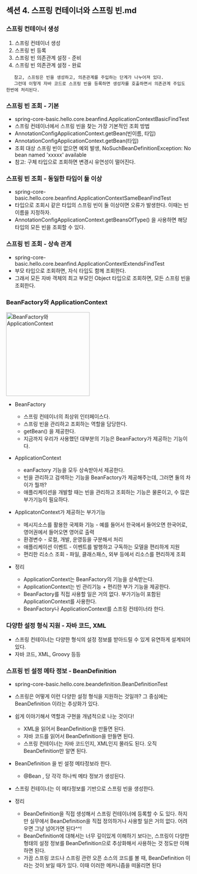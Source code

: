 ## 섹션 4. 스프링 컨테이너와 스프링 빈.md

### 스프링 컨테이너 생성

1. 스프링 컨테이너 생성
2. 스프링 빈 등록
3. 스프링 빈 의존관계 설정 - 준비
4. 스프링 빈 의존관계 설정 - 완료

```text
   참고, 스프링은 빈을 생성하고, 의존관계를 주입하는 단계가 나누어져 있다.
   그런데 이렇게 자바 코드로 스프링 빈을 등록하면 생성자를 호출하면서 의존관계 주입도 한번에 처리된다. 
```

### 스프링 빈 조회 - 기본

- spring-core-basic.hello.core.beanfind.ApplicationContextBasicFindTest
- 스프링 컨테이너에서 스프링 빈을 찾는 가장 기본적인 조회 방법
- AnnotationConfigApplicationContext.getBean(빈이름, 타입)
- AnnotationConfigApplicationContext.getBean(타입)
- 조회 대상 스프링 빈이 없으면 예외 발생, NoSuchBeanDefinitionException: No bean named 'xxxxx' available
- 참고: 구체 타입으로 조회하면 변경시 유연성이 떨어진다.

### 스프링 빈 조회 - 동일한 타입이 둘 이상

- spring-core-basic.hello.core.beanfind.ApplicationContextSameBeanFindTest
- 타입으로 조회시 같은 타입의 스프링 빈이 둘 이상이면 오류가 발생한다. 이때는 빈 이름을 지정하자.
- AnnotationConfigApplicationContext.getBeansOfType() 을 사용하면 해당 타입의 모든 빈을 조회할 수 있다.

### 스프링 빈 조회 - 상속 관계

- spring-core-basic.hello.core.beanfind.ApplicationContextExtendsFindTest
- 부모 타입으로 조회하면, 자식 타입도 함께 조회한다.
- 그래서 모든 자바 객체의 최고 부모인 Object 타입으로 조회하면, 모든 스프링 빈을 조회한다.

### BeanFactory와 ApplicationContext

<img width="227" alt="BeanFactory와 ApplicationContext" src="https://user-images.githubusercontent.com/64997245/192296399-af4b394c-ac39-4266-913d-27853fe116fe.png">

- BeanFactory
    - 스프링 컨테이너의 최상위 인터페이스다.
    - 스프링 빈을 관리하고 조회하는 역할을 담당한다.
    - getBean() 을 제공한다.
    - 지금까지 우리가 사용했던 대부분의 기능은 BeanFactory가 제공하는 기능이다.

- ApplicationContext
    - eanFactory 기능을 모두 상속받아서 제공한다.
    - 빈을 관리하고 검색하는 기능을 BeanFactory가 제공해주는데, 그러면 둘의 차이가 뭘까?
    - 애플리케이션을 개발할 때는 빈을 관리하고 조회하는 기능은 물론이고, 수 많은 부가기능이 필요하다.

- ApplicatonContext가 제공하는 부가기능
    - 메시지소스를 활용한 국제화 기능 - 예를 들어서 한국에서 들어오면 한국어로, 영어권에서 들어오면 영어로 출력
    - 환경변수 - 로컬, 개발, 운영등을 구분해서 처리
    - 애플리케이션 이벤트 - 이벤트를 발행하고 구독하는 모델을 편리하게 지원
    - 편리한 리소스 조회 - 파일, 클래스패스, 외부 등에서 리소스를 편리하게 조회

- 정리
    - ApplicationContext는 BeanFactory의 기능을 상속받는다.
    - ApplicationContext는 빈 관리기능 + 편리한 부가 기능을 제공한다.
    - BeanFactory를 직접 사용할 일은 거의 없다. 부가기능이 포함된 ApplicationContext를 사용한다.
    - BeanFactory나 ApplicationContext를 스프링 컨테이너라 한다.

### 다양한 설정 형식 지원 - 자바 코드, XML

- 스프링 컨테이너는 다양한 형식의 설정 정보를 받아드릴 수 있게 유연하게 설계되어 있다.
- 자바 코드, XML, Groovy 등등

### 스프링 빈 설정 메타 정보 - BeanDefinition

- spring-core-basic.hello.core.beandefinition.BeanDefinitionTest

- 스프링은 어떻게 이런 다양한 설정 형식을 지원하는 것일까? 그 중심에는 BeanDefinition 이라는 추상화가 있다.
- 쉽게 이야기해서 역할과 구현을 개념적으로 나눈 것이다!
    - XML을 읽어서 BeanDefinition을 만들면 된다.
    - 자바 코드를 읽어서 BeanDefinition을 만들면 된다.
    - 스프링 컨테이너는 자바 코드인지, XML인지 몰라도 된다. 오직 BeanDefinition만 알면 된다.
- BeanDefinition 을 빈 설정 메타정보라 한다.
    - @Bean , <bean> 당 각각 하나씩 메타 정보가 생성된다.
- 스프링 컨테이너는 이 메타정보를 기반으로 스프링 빈을 생성한다.

- 정리
    - BeanDefinition을 직접 생성해서 스프링 컨테이너에 등록할 수 도 있다. 하지만 실무에서 BeanDefinition을 직접 정의하거나 사용할 일은 거의 없다. 어려우면 그냥 넘어가면 된다^^!
    - BeanDefinition에 대해서는 너무 깊이있게 이해하기 보다는, 스프링이 다양한 형태의 설정 정보를 BeanDefinition으로 추상화해서 사용하는 것 정도만 이해하면 된다.
    - 가끔 스프링 코드나 스프링 관련 오픈 소스의 코드를 볼 때, BeanDefinition 이라는 것이 보일 때가 있다. 이때 이러한 메커니즘을 떠올리면 된다
